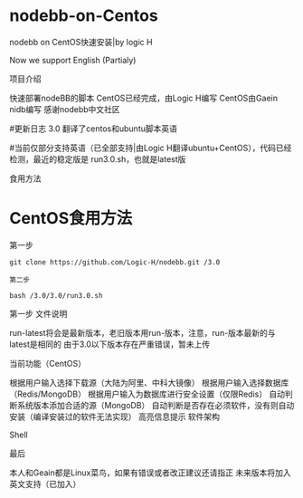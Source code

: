 # nodebb-on-Centos
nodebb on CentOS快速安装|by logic H

Now we support English (Partialy)

项目介绍

快速部署nodeBB的脚本 CentOS已经完成，由Logic H编写 CentOS由Gaein nidb编写 感谢nodebb中文社区

#更新日志 3.0  翻译了centos和ubuntu脚本英语 

#当前仅部分支持英语（已全部支持|由Logic H翻译ubuntu+CentOS），代码已经检测，最近的稳定版是 run3.0.sh，也就是latest版

食用方法

# CentOS食用方法

第一步
```
git clone https://github.com/Logic-H/nodebb.git /3.0

第二步

bash /3.0/3.0/run3.0.sh

```
第一步
文件说明

run-latest将会是最新版本，老旧版本用run-版本，注意，run-版本最新的与latest是相同的 由于3.0以下版本存在严重错误，暂未上传

当前功能（CentOS）

根据用户输入选择下载源（大陆为阿里、中科大镜像）
根据用户输入选择数据库（Redis/MongoDB）
根据用户输入为数据库进行安全设置（仅限Redis）
自动判断系统版本添加合适的源（MongoDB）
自动判断是否存在必须软件，没有则自动安装（编译安装过的软件无法实现）
高亮信息提示
软件架构

Shell

最后

本人和Geain都是Linux菜鸟，如果有错误或者改正建议还请指正 
未来版本将加入英文支持（已加入）
